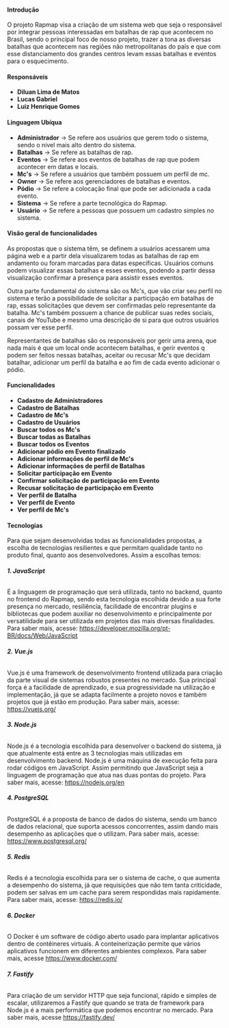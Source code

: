 
#### **Introdução**

O projeto Rapmap visa a criação de um sistema web que seja o responsável por integrar pessoas interessadas em batalhas de rap que acontecem no Brasil, sendo o principal foco de nosso projeto, trazer a tona as diversas batalhas que acontecem nas regiões não metropolitanas do país e que com esse distanciamento dos grandes centros levam essas batalhas e eventos para o esquecimento.

#### **Responsáveis**

- **Diluan Lima de Matos**
- **Lucas Gabriel**
- **Luiz Henrique Gomes**

#### **Linguagem Ubíqua**

- **Administrador** -> Se refere aos usuários que gerem todo o sistema, sendo o nível mais alto dentro do sistema.
- **Batalhas** -> Se refere as batalhas de rap.
- **Eventos** -> Se refere aos eventos de batalhas de rap que podem acontecer em datas e locais.
- **Mc's** -> Se refere a usuários que também possuem um perfil de mc.
- **Owner** -> Se refere aos gerenciadores de batalhas e eventos.
- **Pódio** -> Se refere a colocação final que pode ser adicionada a cada evento.
- **Sistema** -> Se refere a parte tecnológica do Rapmap.
- **Usuário** -> Se refere a pessoas que possuem um cadastro simples no sistema.



#### **Visão geral de funcionalidades**

As propostas que o sistema têm, se definem a usuários acessarem uma página web e a partir dela visualizarem todas as batalhas de rap em andamento ou foram marcadas para datas específicas. Usuários comuns podem visualizar essas batalhas e esses eventos, podendo a partir dessa visualização confirmar a presença para assistir esses eventos.

Outra parte fundamental do sistema são os Mc's, que vão criar seu perfil no sistema e terão a possibilidade de solicitar a participação em batalhas de rap, essas solicitações que devem ser confirmadas pelo representante da batalha. Mc's também possuem a chance de publicar suas redes sociais, canais de YouTube e mesmo uma descrição de si para que outros usuários possam ver esse perfil.

Representantes de batalhas são os responsáveis por gerir uma arena, que nada mais é que um local onde acontecem batalhas, e gerir eventos q podem ser feitos nessas batalhas, aceitar ou recusar Mc's que decidam batalhar, adicionar um perfil da batalha e ao fim de cada evento adicionar o pódio.

#### **Funcionalidades**

- **Cadastro de Administradores**
- **Cadastro de Batalhas**
- **Cadastro de Mc's**
- **Cadastro de Usuários**
- **Buscar todos os Mc's** 
- **Buscar todas as Batalhas**
- **Buscar todos os Eventos**
- **Adicionar pódio em Evento finalizado**
- **Adicionar informações de perfil de Mc's**
- **Adicionar informações de perfil de Batalhas**
- **Solicitar participação em Evento**
- **Confirmar solicitação de participação em Evento**
- **Recusar solicitação de participação em Evento**
- **Ver perfil de Batalha**
- **Ver perfil de Evento**
- **Ver perfil de Mc's**


#### **Tecnologias**

Para que sejam desenvolvidas todas as funcionalidades propostas, a escolha de tecnologias resilientes e que permitam qualidade tanto no produto final, quanto aos desenvolvedores. Assim a escolhas temos: 

###### **1. JavaScript**

É a linguagem de programação que será utilizada, tanto no backend, quanto no frontend do Rapmap, sendo esta tecnologia escolhida devido a sua forte presença no mercado, resiliência, facilidade de encontrar plugins e bibliotecas que podem auxiliar no desenvolvimento e principalmente por versatilidade para ser utilizada em projetos das mais diversas finalidades.
Para saber mais, acesse: https://developer.mozilla.org/pt-BR/docs/Web/JavaScript

###### **2. Vue.js**

Vue.js é uma framework de desenvolvimento frontend utilizada para criação da parte visual de sistemas robustos presentes no mercado. Sua principal força é a facilidade de aprendizado, e sua progressividade na utilização  e implementação, já que se adapta facilmente a projeto novos e também projetos que já estão em produção.
Para saber mais, acesse: https://vuejs.org/

###### **3. Node.js**

Node.js é a tecnologia escolhida para desenvolver o backend do sistema, já que atualmente está entre as 3 tecnologias mais utilizadas em desenvolvimento backend.
Node.js é uma máquina de execução feita para rodar códigos em JavaScript. Assim permitindo que JavaScript seja a linguagem de programação que atua nas duas pontas do projeto.
Para saber mais, acesse: https://nodejs.org/en

###### **4. PostgreSQL**

PostgreSQL é a proposta de banco de dados do sistema, sendo um banco de dados relacional, que suporta acessos concorrentes, assim dando mais desempenho as aplicações que o utilizam.
Para saber mais, acesse: https://www.postgresql.org/

###### **5. Redis**

Redis é a tecnologia escolhida para ser o sistema de cache, o que aumenta a desempenho do sistema, já que requisições que não tem tanta criticidade, podem ser salvas em um cache para serem respondidas mais rapidamente.
Para saber mais, acesse: https://redis.io/

###### **6. Docker**

O Docker é um software de código aberto usado para implantar aplicativos dentro de contêineres virtuais. A conteinerização permite que vários aplicativos funcionem em diferentes ambientes complexos.
Para saber mais, acesse https://www.docker.com/

###### **7. Fastify**

Para criação de um servidor HTTP que seja funcional, rápido e simples de escalar, utilizaremos a Fastify que quando se trata de framework para Node.js é a mais performática que podemos encontrar no mercado.
Para saber mais, acesse https://fastify.dev/
